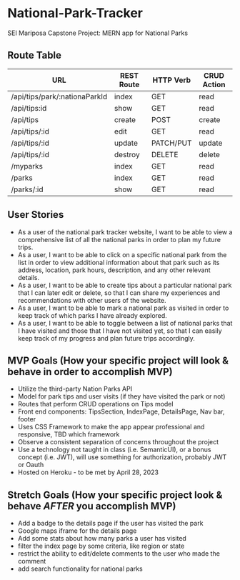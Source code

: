 # National-Park-Tracker
SEI Mariposa Capstone Project:  MERN app for National Parks 


## Route Table
|       **URL**                  | **REST Route** | **HTTP Verb** | **CRUD Action** |        
| ------------------------------ | -------------- | ------------- | --------------- | 
| /api/tips/park/:nationaParkId  | index          | GET           | read            | 
| /api/tips:id                   | show           | GET           | read            | 
| /api/tips                      | create         | POST          | create          | 
| /api/tips/:id                  | edit           | GET           | read            | 
| /api/tips/:id                  | update         | PATCH/PUT     | update          | 
| /api/tips/:id                  | destroy        | DELETE        | delete          | 
| /myparks                       | index          | GET           | read            | 
| /parks                         | index          | GET           | read            | 
| /parks/:id                     | show           | GET           | read            |


## User Stories 
- As a user of the national park tracker website, I want to be able to view a comprehensive list of all the national parks in order to plan my future trips.
- As a user, I want to be able to click on a specific national park from the list in order to view additional information about that park such as its address, location, park hours, description, and any other relevant details.
- As a user, I want to be able to create tips about a particular national park that I can later edit or delete, so that I can share my experiences and recommendations with other users of the website.
- As a user, I want to be able to mark a national park as visited in order to keep track of which parks I have already explored.
- As a user, I want to be able to toggle between a list of national parks that I have visited and those that I have not visited yet, so that I can easily keep track of my progress and plan future trips accordingly.

## MVP Goals (How your specific project will look & behave in order to accomplish MVP)
- Utilize the third-party Nation Parks API
- Model for park tips and user visits (if they have visited the park or not)
- Routes that perform CRUD operations on Tips model
- Front end components: TipsSection, IndexPage, DetailsPage, Nav bar, footer
- Uses CSS Framework to make the app appear professional and responsive, TBD which framework
- Observe a consistent separation of concerns throughout the project
- Use a technology not taught in class (i.e. SemanticUI), or a bonus concept (i.e. JWT), will use something for authorization, probably JWT or Oauth 
- Hosted on Heroku - to be met by April 28, 2023


## Stretch Goals (How your specific project look & behave *AFTER* you accomplish MVP)
- Add a badge to the details page if the user has visited the park 
- Google maps iframe for the details page 
- Add some stats about how many parks a user has visited 
- filter the index page by some criteria, like region or state 
- restrict the ability to edit/delete comments to the user who made the comment 
- add search functionality for national parks
